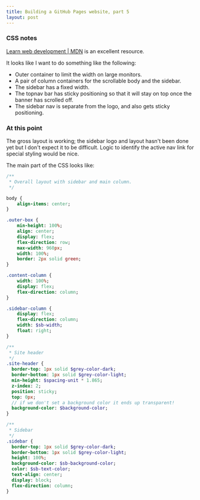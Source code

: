 ```yaml
---
title: Building a GitHub Pages website, part 5
layout: post
---
```


### CSS notes

[Learn web development |
MDN](https://developer.mozilla.org/en-US/docs/Learn/CSS) is an excellent
resource. 

It looks like I want to do something like the following:

* Outer container to limit the width on large monitors.
* A pair of column containers for the scrollable body and the sidebar.
* The sidebar has a fixed width.
* The topnav bar has sticky positioning so that it will stay on top once the
  banner has scrolled off.
* The sidebar nav is separate from the logo, and also gets sticky
  positioning. 
  

### At this point

The gross layout is working; the sidebar logo and layout hasn't been done yet
but I don't expect it to be difficult.  Logic to identify the active nav link
for special styling would be nice.

The main part of the CSS looks like:

```sass
/**
 * Overall layout with sidebar and main column.
 */

body {
    align-items: center;
}

.outer-box {
    min-height: 100%;
    align: center;
    display: flex;
    flex-direction: row;
    max-width: 960px;
    width: 100%;
    border: 2px solid green;
}

.content-column {
    width: 100%;
    display: flex;
    flex-direction: column;
}

.sidebar-column {
    display: flex;
    flex-direction: column;
    width: $sb-width;
    float: right;
}

/**
 * Site header
 */
.site-header {
  border-top: 1px solid $grey-color-dark;
  border-bottom: 1px solid $grey-color-light;
  min-height: $spacing-unit * 1.865;
  z-index: 2;
  position: sticky;
  top: 0px;
  // if we don't set a background color it ends up transparent!
  background-color: $background-color;
}

/**
 * Sidebar
 */
.sidebar {
  border-top: 1px solid $grey-color-dark;
  border-bottom: 1px solid $grey-color-light;
  height: 100%;
  background-color: $sb-background-color;
  color: $sb-text-color;
  text-align: center;
  display: block;
  flex-direction: column;
}
```

